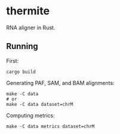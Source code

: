 # thermite
RNA aligner in Rust.

## Running
First:
```
cargo build
```

Generating PAF, SAM, and BAM alignments:
```
make -C data
# or
make -C data dataset=chrM
```

Computing metrics:
```
make -C data metrics dataset=chrM
```
